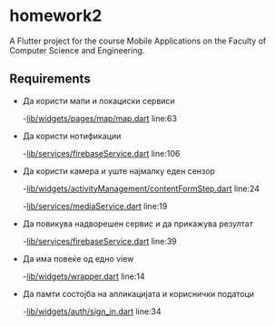 # homework2

A Flutter project for the course Mobile Applications on the Faculty of Computer Science and Engineering.

## Requirements

- Да користи мапи и локациски сервиси 

  -[lib/widgets/pages/map/map.dart](https://github.com/HristijanStojchevski/flutter-app-homework2/blob/master/lib/widgets/pages/map/map.dart#L63) line:63

- Да користи нотификации 

  -[lib/services/firebaseService.dart](https://github.com/HristijanStojchevski/flutter-app-homework2/blob/master/lib/services/firebaseService.dart#L106) line:106
  
- Да користи камера и уште најмалку еден сензор

  -[lib/widgets/activityManagement/contentFormStep.dart](https://github.com/HristijanStojchevski/flutter-app-homework2/blob/master/lib/widgets/activityManagement/contentFormStep.dart#L24)  line:24
  
  -[lib/services/mediaService.dart](https://github.com/HristijanStojchevski/flutter-app-homework2/blob/master/lib/services/mediaService.dart#L19) line:19
  
- Да повикува надворешен сервис и да прикажува резултат 

  -[lib/services/firebaseService.dart](https://github.com/HristijanStojchevski/flutter-app-homework2/blob/master/lib/services/firebaseService.dart#L39) line:39
  
- Да има повеќе од едно view 

  -[lib/widgets/wrapper.dart](https://github.com/HristijanStojchevski/flutter-app-homework2/blob/master/lib/widgets/wrapper.dart#L14) line:14
  
- Да памти состојба на апликацијата и кориснички податоци 

  -[lib/widgets/auth/sign_in.dart](https://github.com/HristijanStojchevski/flutter-app-homework2/blob/master/lib/widgets/auth/sign_in.dart#L34) line:34
  

